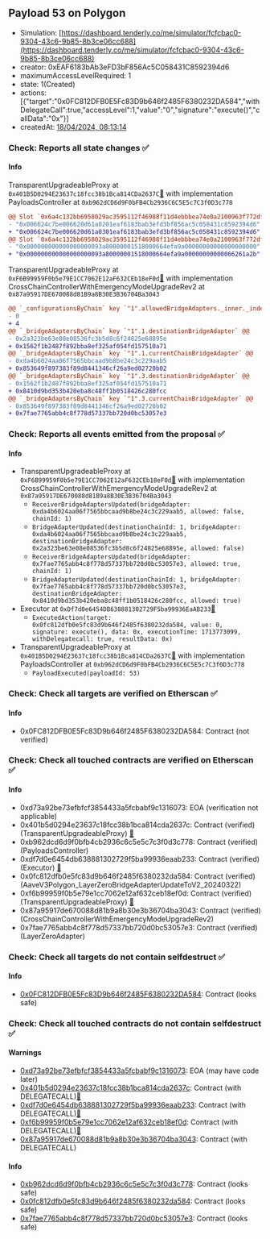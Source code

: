## Payload 53 on Polygon

- Simulation: [https://dashboard.tenderly.co/me/simulator/fcfcbac0-9304-43c6-9b85-8b3ce06cc688](https://dashboard.tenderly.co/me/simulator/fcfcbac0-9304-43c6-9b85-8b3ce06cc688)
- creator: 0xEAF6183bAb3eFD3bF856Ac5C058431C8592394d6
- maximumAccessLevelRequired: 1
- state: 1(Created)
- actions: [{"target":"0x0FC812DFB0E5Fc83D9b646f2485F6380232DA584","withDelegateCall":true,"accessLevel":1,"value":"0","signature":"execute()","callData":"0x"}]
- createdAt: [18/04/2024, 08:13:14](https://polygonscan.com/tx/0x6af485178badbd195c0d0e9f685d5d1686bd81b2986da122e575180e6b93c50d)

### Check: Reports all state changes :white_check_mark:

#### Info


TransparentUpgradeableProxy at `0x401B5D0294E23637c18fcc38b1Bca814CDa2637C`[:ghost:](https://github.com/bgd-labs/aave-address-book "GovernanceV3Polygon.PAYLOADS_CONTROLLER") with implementation PayloadsController at `0xb962dCD6d9F0bFB4Cb2936C6C5E5c7C3f0D3c778`
```diff
@@ Slot `0x6a4c132bb6958029ac3595112f46988f11d4ebbbea74e0a2100963f772df62e2` @@
- "0x006624c7be006620d61a0201eaf6183bab3efd3bf856ac5c058431c8592394d6"
+ "0x006624c7be006620d61a0301eaf6183bab3efd3bf856ac5c058431c8592394d6"
@@ Slot `0x6a4c132bb6958029ac3595112f46988f11d4ebbbea74e0a2100963f772df62e3` @@
- "0x000000000000000000093a80000001518000664efa9a00000000000000000000"
+ "0x000000000000000000093a80000001518000664efa9a00000000000066261a2b"
```

TransparentUpgradeableProxy at `0xF6B99959F0b5e79E1CC7062E12aF632CEb18eF0d`[:ghost:](https://github.com/bgd-labs/aave-address-book "GovernanceV3Polygon.CROSS_CHAIN_CONTROLLER") with implementation CrossChainControllerWithEmergencyModeUpgradeRev2 at `0x87a95917DE670088d81B9a8B30E3B36704Ba3043`
```diff
@@ `_configurationsByChain` key `"1".allowedBridgeAdapters._inner._indexes.0x0000000000000000000000007fae7765abb4c8f778d57337bb720d0bc53057e3` @@
- 0
+ 4
@@ `_bridgeAdaptersByChain` key `"1".1.destinationBridgeAdapter` @@
- 0x2a323be63e08e08536fc3b5d8c6f24825e68895e
+ 0x1562f1b2487f892bba8ef325af054fd157510a71
@@ `_bridgeAdaptersByChain` key `"1".1.currentChainBridgeAdapter` @@
- 0xda4b6024aa06f7565bbcaad9b8be24c3c229aab5
+ 0x853649f897383f89d8441346cf26a9ed02720b02
@@ `_bridgeAdaptersByChain` key `"1".3.destinationBridgeAdapter` @@
- 0x1562f1b2487f892bba8ef325af054fd157510a71
+ 0x8410d9bd353b420eba8c48ff1b0518426c280fcc
@@ `_bridgeAdaptersByChain` key `"1".3.currentChainBridgeAdapter` @@
- 0x853649f897383f89d8441346cf26a9ed02720b02
+ 0x7fae7765abb4c8f778d57337bb720d0bc53057e3
```


### Check: Reports all events emitted from the proposal :white_check_mark:

#### Info

- TransparentUpgradeableProxy at `0xF6B99959F0b5e79E1CC7062E12aF632CEb18eF0d`[:ghost:](https://github.com/bgd-labs/aave-address-book "GovernanceV3Polygon.CROSS_CHAIN_CONTROLLER") with implementation CrossChainControllerWithEmergencyModeUpgradeRev2 at `0x87a95917DE670088d81B9a8B30E3B36704Ba3043`
  - `ReceiverBridgeAdaptersUpdated(bridgeAdapter: 0xda4b6024aa06f7565bbcaad9b8be24c3c229aab5, allowed: false, chainId: 1)`
  - `BridgeAdapterUpdated(destinationChainId: 1, bridgeAdapter: 0xda4b6024aa06f7565bbcaad9b8be24c3c229aab5, destinationBridgeAdapter: 0x2a323be63e08e08536fc3b5d8c6f24825e68895e, allowed: false)`
  - `ReceiverBridgeAdaptersUpdated(bridgeAdapter: 0x7fae7765abb4c8f778d57337bb720d0bc53057e3, allowed: true, chainId: 1)`
  - `BridgeAdapterUpdated(destinationChainId: 1, bridgeAdapter: 0x7fae7765abb4c8f778d57337bb720d0bc53057e3, destinationBridgeAdapter: 0x8410d9bd353b420eba8c48ff1b0518426c280fcc, allowed: true)`
- Executor at `0xDf7d0e6454DB638881302729F5ba99936EaAB233`[:ghost:](https://github.com/bgd-labs/aave-address-book "AaveV2Polygon.POOL_ADMIN, AaveV3Polygon.ACL_ADMIN, GovernanceV3Polygon.EXECUTOR_LVL_1")
  - `ExecutedAction(target: 0x0fc812dfb0e5fc83d9b646f2485f6380232da584, value: 0, signature: execute(), data: 0x, executionTime: 1713773099, withDelegatecall: true, resultData: 0x)`
- TransparentUpgradeableProxy at `0x401B5D0294E23637c18fcc38b1Bca814CDa2637C`[:ghost:](https://github.com/bgd-labs/aave-address-book "GovernanceV3Polygon.PAYLOADS_CONTROLLER") with implementation PayloadsController at `0xb962dCD6d9F0bFB4Cb2936C6C5E5c7C3f0D3c778`
  - `PayloadExecuted(payloadId: 53)`

### Check: Check all targets are verified on Etherscan :white_check_mark:

#### Info

- 0x0FC812DFB0E5Fc83D9b646f2485F6380232DA584: Contract (not verified) 

### Check: Check all touched contracts are verified on Etherscan :white_check_mark:

#### Info

- 0xd73a92be73efbfcf3854433a5fcbabf9c1316073: EOA (verification not applicable)
- 0x401b5d0294e23637c18fcc38b1bca814cda2637c: Contract (verified) (TransparentUpgradeableProxy) [:ghost:](https://github.com/bgd-labs/aave-address-book "GovernanceV3Polygon.PAYLOADS_CONTROLLER")
- 0xb962dcd6d9f0bfb4cb2936c6c5e5c7c3f0d3c778: Contract (verified) (PayloadsController) 
- 0xdf7d0e6454db638881302729f5ba99936eaab233: Contract (verified) (Executor) [:ghost:](https://github.com/bgd-labs/aave-address-book "AaveV2Polygon.POOL_ADMIN, AaveV3Polygon.ACL_ADMIN, GovernanceV3Polygon.EXECUTOR_LVL_1")
- 0x0fc812dfb0e5fc83d9b646f2485f6380232da584: Contract (verified) (AaveV3Polygon_LayerZeroBridgeAdapterUpdateToV2_20240322) 
- 0xf6b99959f0b5e79e1cc7062e12af632ceb18ef0d: Contract (verified) (TransparentUpgradeableProxy) [:ghost:](https://github.com/bgd-labs/aave-address-book "GovernanceV3Polygon.CROSS_CHAIN_CONTROLLER")
- 0x87a95917de670088d81b9a8b30e3b36704ba3043: Contract (verified) (CrossChainControllerWithEmergencyModeUpgradeRev2) 
- 0x7fae7765abb4c8f778d57337bb720d0bc53057e3: Contract (verified) (LayerZeroAdapter) 

### Check: Check all targets do not contain selfdestruct :white_check_mark:

#### Info

- [0x0FC812DFB0E5Fc83D9b646f2485F6380232DA584](https://polygonscan.com/address/0x0FC812DFB0E5Fc83D9b646f2485F6380232DA584): Contract (looks safe)

### Check: Check all touched contracts do not contain selfdestruct :white_check_mark:

#### Warnings

- [0xd73a92be73efbfcf3854433a5fcbabf9c1316073](https://polygonscan.com/address/0xd73a92be73efbfcf3854433a5fcbabf9c1316073): EOA (may have code later)
- [0x401b5d0294e23637c18fcc38b1bca814cda2637c](https://polygonscan.com/address/0x401b5d0294e23637c18fcc38b1bca814cda2637c): Contract (with DELEGATECALL)[:ghost:](https://github.com/bgd-labs/aave-address-book "GovernanceV3Polygon.PAYLOADS_CONTROLLER")
- [0xdf7d0e6454db638881302729f5ba99936eaab233](https://polygonscan.com/address/0xdf7d0e6454db638881302729f5ba99936eaab233): Contract (with DELEGATECALL)[:ghost:](https://github.com/bgd-labs/aave-address-book "AaveV2Polygon.POOL_ADMIN, AaveV3Polygon.ACL_ADMIN, GovernanceV3Polygon.EXECUTOR_LVL_1")
- [0xf6b99959f0b5e79e1cc7062e12af632ceb18ef0d](https://polygonscan.com/address/0xf6b99959f0b5e79e1cc7062e12af632ceb18ef0d): Contract (with DELEGATECALL)[:ghost:](https://github.com/bgd-labs/aave-address-book "GovernanceV3Polygon.CROSS_CHAIN_CONTROLLER")
- [0x87a95917de670088d81b9a8b30e3b36704ba3043](https://polygonscan.com/address/0x87a95917de670088d81b9a8b30e3b36704ba3043): Contract (with DELEGATECALL)

#### Info

- [0xb962dcd6d9f0bfb4cb2936c6c5e5c7c3f0d3c778](https://polygonscan.com/address/0xb962dcd6d9f0bfb4cb2936c6c5e5c7c3f0d3c778): Contract (looks safe)
- [0x0fc812dfb0e5fc83d9b646f2485f6380232da584](https://polygonscan.com/address/0x0fc812dfb0e5fc83d9b646f2485f6380232da584): Contract (looks safe)
- [0x7fae7765abb4c8f778d57337bb720d0bc53057e3](https://polygonscan.com/address/0x7fae7765abb4c8f778d57337bb720d0bc53057e3): Contract (looks safe)

